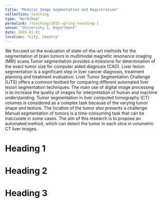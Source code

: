 ```yaml
---
title: "Medical Image Segmentation and Registration"
collection: teaching
type: "Workshop"
permalink: /teaching/2015-spring-teaching-1
venue: "University 1, Department"
date: 2015-01-01
location: "City, Country"
---
```

We focused on the evaluation of state-of-the-art methods for the segmentation of brain tumors in multimodal magnetic resonance imaging (MRI) scans.Tumor segmentation provides a milestone for determination of the exact tumor size for computer aided diagnosis (CAD). Liver lesion segmentation is a significant step in liver cancer diagnosis, treatment planning and treatment evaluation. Liver Tumor Segmentation Challenge (LiTS) offers a common testbed for comparing different automated liver lesion segmentation techniques. The main use of digital image processing is to increase the quality of images for interpretation of human and machine understanding. Tumor segmentation in liver computed tomography (CT) volumes is considered as a complex task because of the varying tumor shape and texture. The location of the tumor also presents a challenge. Manual segmentation of tumors is a time-consuming task that can be inaccurate in some cases. The aim of this research is to propose an automated method, which can detect the tumor in each slice in volumetric CT liver images.

Heading 1
======

Heading 2
======

Heading 3
======
